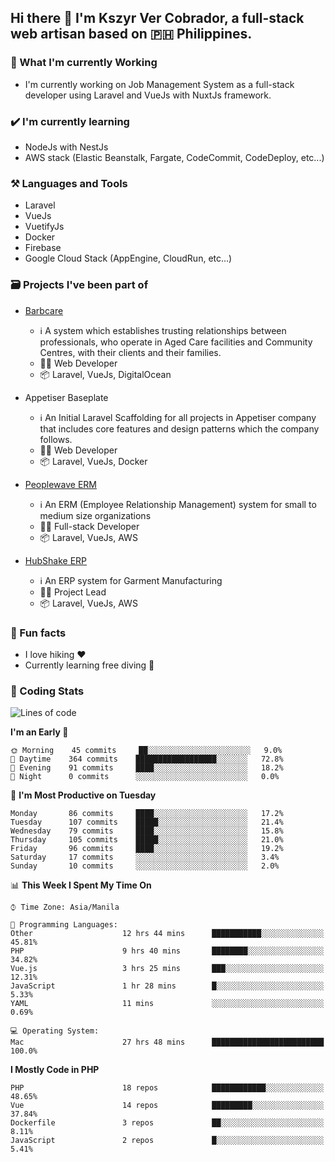 ## Hi there 👋 I'm Kszyr Ver Cobrador, a full-stack web artisan based on 🇵🇭 Philippines.

### 🚀 What I'm currently Working

- I'm currently working on Job Management System as a full-stack developer using Laravel and VueJs with NuxtJs framework.

### ✔️ I'm currently learning

- NodeJs with NestJs
- AWS stack (Elastic Beanstalk, Fargate, CodeCommit, CodeDeploy, etc...)

### ⚒️ Languages and Tools

- Laravel
- VueJs
- VuetifyJs
- Docker
- Firebase
- Google Cloud Stack (AppEngine, CloudRun, etc...)

### 🗃 Projects I've been part of

- <a href="https://appetiser.com.au/portfolio/barbcare" target="_blank">Barbcare</a>

  - ℹ️ A system which establishes trusting relationships between professionals, who operate in Aged Care facilities and Community Centres, with their clients and their families.
  - 👨‍💻 Web Developer
  - 📦 Laravel, VueJs, DigitalOcean

- Appetiser Baseplate

  - ℹ️ An Initial Laravel Scaffolding for all projects in Appetiser company that includes core features and design patterns which the company follows.
  - 👨‍💻 Web Developer
  - 📦 Laravel, VueJs, Docker

- <a href="https://peoplewave.co" target="_blank">Peoplewave ERM</a>

  - ℹ️ An ERM (Employee Relationship Management) system for small to medium size organizations
  - 👨‍💻 Full-stack Developer
  - 📦 Laravel, VueJs, AWS

- <a href="https://www.posbang.com/garment-erp" target="_blank">HubShake ERP</a>

  - ℹ️ An ERP system for Garment Manufacturing
  - 👨‍💻 Project Lead
  - 📦 Laravel, VueJs, AWS

### 🌴 Fun facts

- I love hiking ❤️
- Currently learning free diving 🥽

### 🌟 Coding Stats

<!-- WakaTime Stats -->

<!--START_SECTION:waka-->
![Lines of code](https://img.shields.io/badge/From%20Hello%20World%20I%27ve%20Written-3.6%20million%20lines%20of%20code-blue)

**I'm an Early 🐤** 

```text
🌞 Morning    45 commits     ██░░░░░░░░░░░░░░░░░░░░░░░   9.0% 
🌆 Daytime    364 commits    ██████████████████░░░░░░░   72.8% 
🌃 Evening    91 commits     ████░░░░░░░░░░░░░░░░░░░░░   18.2% 
🌙 Night      0 commits      ░░░░░░░░░░░░░░░░░░░░░░░░░   0.0%

```
📅 **I'm Most Productive on Tuesday** 

```text
Monday       86 commits     ████░░░░░░░░░░░░░░░░░░░░░   17.2% 
Tuesday      107 commits    █████░░░░░░░░░░░░░░░░░░░░   21.4% 
Wednesday    79 commits     ████░░░░░░░░░░░░░░░░░░░░░   15.8% 
Thursday     105 commits    █████░░░░░░░░░░░░░░░░░░░░   21.0% 
Friday       96 commits     ████░░░░░░░░░░░░░░░░░░░░░   19.2% 
Saturday     17 commits     ░░░░░░░░░░░░░░░░░░░░░░░░░   3.4% 
Sunday       10 commits     ░░░░░░░░░░░░░░░░░░░░░░░░░   2.0%

```


📊 **This Week I Spent My Time On** 

```text
⌚︎ Time Zone: Asia/Manila

💬 Programming Languages: 
Other                    12 hrs 44 mins      ███████████░░░░░░░░░░░░░░   45.81% 
PHP                      9 hrs 40 mins       ████████░░░░░░░░░░░░░░░░░   34.82% 
Vue.js                   3 hrs 25 mins       ███░░░░░░░░░░░░░░░░░░░░░░   12.31% 
JavaScript               1 hr 28 mins        █░░░░░░░░░░░░░░░░░░░░░░░░   5.33% 
YAML                     11 mins             ░░░░░░░░░░░░░░░░░░░░░░░░░   0.69%

💻 Operating System: 
Mac                      27 hrs 48 mins      █████████████████████████   100.0%

```

**I Mostly Code in PHP** 

```text
PHP                      18 repos            ████████████░░░░░░░░░░░░░   48.65% 
Vue                      14 repos            █████████░░░░░░░░░░░░░░░░   37.84% 
Dockerfile               3 repos             ██░░░░░░░░░░░░░░░░░░░░░░░   8.11% 
JavaScript               2 repos             █░░░░░░░░░░░░░░░░░░░░░░░░   5.41%

```



<!--END_SECTION:waka-->
